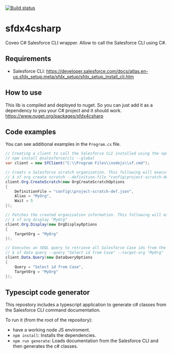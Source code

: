 [![Build status](https://ci.appveyor.com/api/projects/status/f7gkamlhy3k6r2jy/branch/master?svg=true)](https://ci.appveyor.com/project/Website/sfdx4csharp/branch/master)

# sfdx4csharp
Coveo C# Salesforce CLI wrapper. Allow to call the Salesforce CLI using C#.

## Requirements
* Salesforce CLI: https://developer.salesforce.com/docs/atlas.en-us.sfdx_setup.meta/sfdx_setup/sfdx_setup_install_cli.htm

## How to use
This lib is compiled and deployed to nuget. So you can just add it as a dependency to you your C# project and it should work.
https://www.nuget.org/packages/sfdx4csharp

## Code examples
You can see additional examples in the `Program.cs` file.

```c#
// Creating a client to call the Salesforce CLI installed using the npm method:
// npm install @salesforce/cli --global
var client = new SfClient("C:\\Program Files\\nodejs\\sf.cmd");

// Creats a Salesforce scratch organization. This following will execute:
// $ sf org create scratch --definition-file "config\project-scratch-def.json" --alias "MyOrg" -- wait 5
client.Org.CreateScratch(new OrgCreateScratchOptions
{
    DefinitionFile = "config\\project-scratch-def.json",
    Alias = "MyOrg",
    Wait = 5
});

// Fetches the created organization information. This following will execute:
// $ sf org display "MyOrg"
client.Org.Display(new OrgDisplayOptions
{
    TargetOrg = "MyOrg"
});

// Executes an SOQL query to retrieve all Salesforce Case ids from the scratch organizaiton. This following will execute:
// $ sf data query --query "Select id from Case" --target-org "MyOrg"
client.Data.Query(new DataQueryOptions
{
    Query = "Select id from Case",
    TargetOrg = "MyOrg"
});
```

## Typescipt code generator
This repostory includes a typescript application to generate c# classes from the Salesforce CLI command documentation.

To run it (from the root of the repository):
* have a working node JS enviroment.
* `npm install`: Installs the dependencies.
* `npm run generate`: Loads documentation from the Salesforce CLI and then generates the c# classes.
